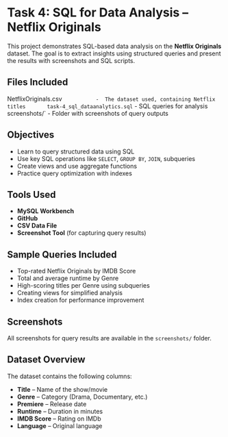 # Task 4: SQL for Data Analysis – Netflix Originals

This project demonstrates SQL-based data analysis on the **Netflix Originals** dataset. The goal is to extract insights using structured queries and present the results with screenshots and SQL scripts.


##  Files Included                                                           
   NetflixOriginals.csv`           -  The dataset used, containing Netflix titles      
   task-4_sql_dataanalytics.sql`   - SQL queries for analysis                         
   screenshots/`                   - Folder with screenshots of query outputs         


##  Objectives

- Learn to query structured data using SQL
- Use key SQL operations like `SELECT`, `GROUP BY`, `JOIN`, subqueries
- Create views and use aggregate functions
- Practice query optimization with indexes


##  Tools Used

- **MySQL Workbench**
- **GitHub**
- **CSV Data File**
- **Screenshot Tool** (for capturing query results)


##  Sample Queries Included

- Top-rated Netflix Originals by IMDB Score
- Total and average runtime by Genre
- High-scoring titles per Genre using subqueries
- Creating views for simplified analysis
- Index creation for performance improvement

##  Screenshots

All screenshots for query results are available in the `screenshots/` folder.

##  Dataset Overview

The dataset contains the following columns:

- **Title** – Name of the show/movie
- **Genre** – Category (Drama, Documentary, etc.)
- **Premiere** – Release date
- **Runtime** – Duration in minutes
- **IMDB Score** – Rating on IMDb
- **Language** – Original language
